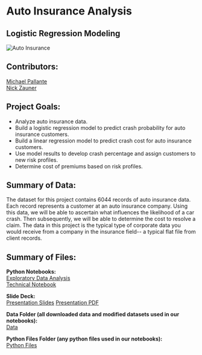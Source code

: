 # Auto Insurance Analysis
## Logistic Regression Modeling

![Auto Insurance](https://media1.tenor.com/images/78ff645a5833cec20d1b5585b85d10fc/tenor.gif?itemid=11568999)

## Contributors: 

[Michael Pallante](https://github.com/MFAP9)
<br>
[Nick Zauner](https://github.com/nzauner)

## Project Goals:

- Analyze auto insurance data.
- Build a logistic regression model to predict crash probability for auto insurance customers.
- Build a linear regression model to predict crash cost for auto insurance customers.
- Use model results to develop crash percentage and assign customers to new risk profiles.
- Determine cost of premiums based on risk profiles.

## Summary of Data:

The dataset for this project contains 6044 records of auto insurance data. Each record
represents a customer at an auto insurance company. Using this data, we will be able to ascertain what
influences the likelihood of a car crash. Then subsequently, we will be able to determine the cost to resolve a claim. The data in this project is the typical type of corporate data you would receive from a company in the insurance field-- a typical flat file from client records.

## Summary of Files:

**Python Notebooks:**
<br>
[Exploratory Data Analysis](https://github.com/nzauner/Auto_Insurance/blob/master/notebooks/auto_insurance_eda.ipynb)
<br>
[Technical Notebook](https://github.com/nzauner/Auto_Insurance/blob/master/notebooks/auto_insurance_technical_notebook.ipynb)

**Slide Deck:**
<br>
[Presentation Slides](https://prezi.com/view/1bE0LMc8xoJqwupO7EOy/)
[Presentation PDF](https://github.com/nzauner/Auto_Insurance/tree/master/presentation)

**Data Folder (all downloaded data and modified datasets used in our notebooks):**
<br>
[Data](https://github.com/nzauner/Auto_Insurance/tree/master/data)

**Python Files Folder (any python files used in our notebooks):**
<br>
[Python Files](https://github.com/nzauner/Auto_Insurance/tree/master/python_files)
